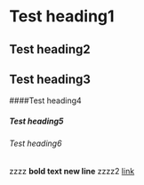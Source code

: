 # Test heading1
## Test heading2
## Test heading3
####Test heading4
##### Test heading5
###### Test heading6
zzzz
**bold text
new line**
zzzz2
[link](https://github.com)
